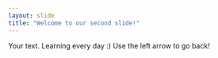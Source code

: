 ```yaml
---
layout: slide
title: "Welcome to our second slide!"
---
```

Your text.   Learning every day :)
Use the left arrow to go back!

